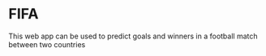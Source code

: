 # FIFA
This web app can be used to predict goals and winners in a football match between two countries
